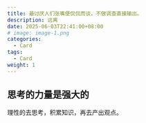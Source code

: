 ```yaml
---
title: 最讨厌人们张嘴便侃侃而谈，不做调查直接输出。
description: 远离
date: 2025-06-03T22:41:00+08:00
# image: image-1.png
categories:
  - Card
tags:
  - Card
weight: 1
---
```


## 思考的力量是强大的

理性的去思考，积累知识，再去产出观点。
